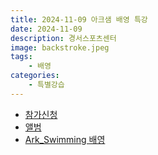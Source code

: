 ```yaml
---
title: 2024-11-09 아크샘 배영 특강
date: 2024-11-09
description: 경서스포츠센터
image: backstroke.jpeg
tags:
    - 배영
categories:
    - 특별강습
---
```


- [참가신청](https://band.us/band/93484357/schedule/4%2F93484357%2F522369908%2F19700101)
- [앨범](https://band.us/band/93484357/album/83118827)
- [Ark_Swimming 배영](https://www.youtube.com/@ARK_SPIRIT/search?query=%EB%B0%B0%EC%98%81)